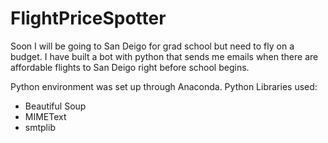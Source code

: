 # FlightPriceSpotter
Soon I will be going to San Deigo for grad school but need to fly on a budget. I have built a bot with python that sends me emails when there are affordable flights to San Deigo right before school begins.

Python environment was set up through Anaconda. 
Python Libraries used:
- Beautiful Soup
- MIMEText
- smtplib
